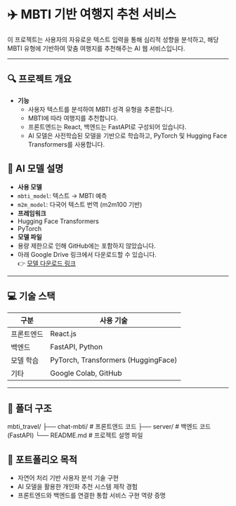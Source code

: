 # ✈️ MBTI 기반 여행지 추천 서비스

이 프로젝트는 사용자의 자유로운 텍스트 입력을 통해 심리적 성향을 분석하고, 해당 MBTI 유형에 기반하여 맞춤 여행지를 추천해주는 AI 웹 서비스입니다.  

---

## 🔍 프로젝트 개요

- **기능**
  - 사용자 텍스트를 분석하여 MBTI 성격 유형을 추론합니다.
  - MBTI에 따라 여행지를 추천합니다.
  - 프론트엔드는 React, 백엔드는 FastAPI로 구성되어 있습니다.
  - AI 모델은 사전학습된 모델을 기반으로 학습하고, PyTorch 및 Hugging Face Transformers를 사용합니다.

## 🧠 AI 모델 설명

- **사용 모델**
- `mbti_model`: 텍스트 → MBTI 예측
- `m2m_model`: 다국어 텍스트 번역 (m2m100 기반)
- **프레임워크**
- Hugging Face Transformers
- PyTorch
- **모델 파일**
- 용량 제한으로 인해 GitHub에는 포함하지 않았습니다.
- 아래 Google Drive 링크에서 다운로드할 수 있습니다.  
  👉 [모델 다운로드 링크](https://drive.google.com/drive/folders/1Pr7FyM66NTphVIjpQAlgQRzzQbv8g0lU)

---

## 💻 기술 스택

| 구분       | 사용 기술                          |
|------------|------------------------------------|
| 프론트엔드 | React.js                            |
| 백엔드     | FastAPI, Python                    |
| 모델 학습  | PyTorch, Transformers (HuggingFace)|
| 기타       | Google Colab, GitHub               |

---

## 📁 폴더 구조
mbti_travel/
├── chat-mbti/ # 프론트엔드 코드
├── server/ # 백엔드 코드 (FastAPI)
└── README.md # 프로젝트 설명 파일


## 📌 포트폴리오 목적

- 자연어 처리 기반 사용자 분석 기술 구현
- AI 모델을 활용한 개인화 추천 시스템 제작 경험
- 프론트엔드와 백엔드를 연결한 통합 서비스 구현 역량 증명

